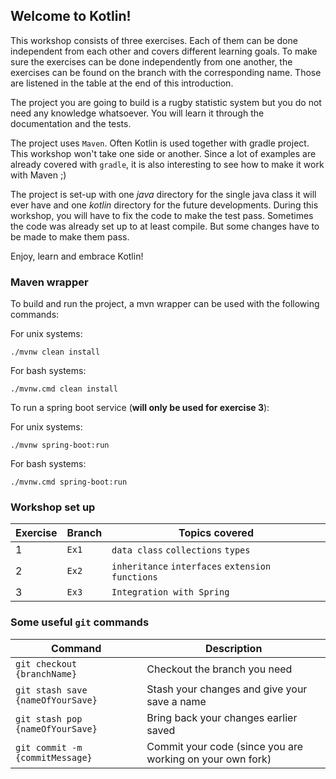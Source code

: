 ## Welcome to Kotlin!

This workshop consists of three exercises. Each of them can be done independent from each other and covers different learning goals.
To make sure the exercises can be done independently from one another, the exercises can be found on the branch with the corresponding name.
Those are listened in the table at the end of this introduction.

The project you are going to build is a rugby statistic system but you do not need any knowledge whatsoever. You will learn it through the documentation and the tests.

The project uses `Maven`. Often Kotlin is used together with gradle project. This workshop won't take one side or another. 
Since a lot of examples are already covered with `gradle`, it is also interesting to see how to make it work with Maven ;)

The project is set-up with one _java_ directory for the single java class it will ever have and one _kotlin_ directory for the future developments.
During this workshop, you will have to fix the code to make the test pass. Sometimes the code was already set up to at least compile. But some changes have to be made to make them pass.


Enjoy, learn and embrace Kotlin!

### Maven wrapper
To build and run the project, a mvn wrapper can be used with the following commands:

For unix systems:
```commandline 
./mvnw clean install
```

For bash systems:
```commandline 
./mvnw.cmd clean install
```

To run a spring boot service (**will only be used for exercise 3**):

For unix systems:
```commandline
./mvnw spring-boot:run
```

For bash systems:
```commandline
./mvnw.cmd spring-boot:run
```

### Workshop set up 

| Exercise | Branch | Topics covered | 
|---|-------|------------------------------------|
| 1 | `Ex1` | `data class` `collections` `types` |
| 2 | `Ex2` |`inheritance` `interfaces` `extension functions` |
| 3 | `Ex3` |`Integration with Spring` |

### Some useful `git` commands
| Command | Description |
|-----------------------------|------------------------------|
| `git checkout {branchName}` | Checkout the branch you need |
| `git stash save {nameOfYourSave}` | Stash your changes and give your save a name |
| `git stash pop {nameOfYourSave}`  | Bring back your changes earlier saved |
| `git commit -m {commitMessage}`   | Commit your code (since you are working on your own fork)|
